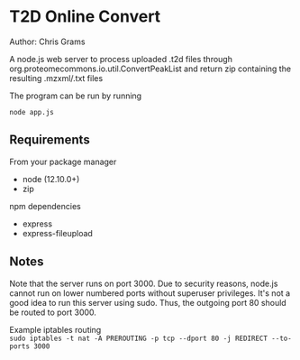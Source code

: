 # T2D Online Convert
Author: Chris Grams

A node.js web server to process uploaded .t2d files through org.proteomecommons.io.util.ConvertPeakList and return zip containing the resulting .mzxml/.txt files

The program can be run by running 

`node app.js`
        
## Requirements

From your package manager

- node (12.10.0+)
- zip 

npm dependencies
- express
- express-fileupload

## Notes
Note that the server runs on port 3000. Due to security reasons, node.js cannot run on lower numbered ports without superuser privileges. It's not a good idea to run this server using sudo. Thus, the outgoing port 80 should be routed to port 3000.

Example iptables routing         
`sudo iptables -t nat -A PREROUTING -p tcp --dport 80 -j REDIRECT --to-ports 3000`
